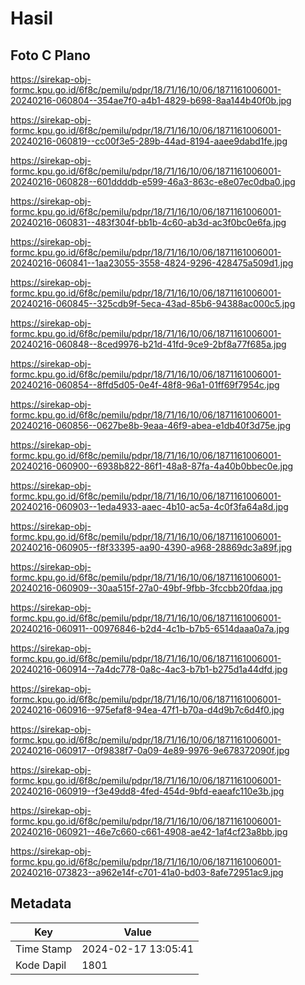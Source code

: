 # Hasil

## Foto C Plano

https://sirekap-obj-formc.kpu.go.id/6f8c/pemilu/pdpr/18/71/16/10/06/1871161006001-20240216-060804--354ae7f0-a4b1-4829-b698-8aa144b40f0b.jpg

https://sirekap-obj-formc.kpu.go.id/6f8c/pemilu/pdpr/18/71/16/10/06/1871161006001-20240216-060819--cc00f3e5-289b-44ad-8194-aaee9dabd1fe.jpg

https://sirekap-obj-formc.kpu.go.id/6f8c/pemilu/pdpr/18/71/16/10/06/1871161006001-20240216-060828--601ddddb-e599-46a3-863c-e8e07ec0dba0.jpg

https://sirekap-obj-formc.kpu.go.id/6f8c/pemilu/pdpr/18/71/16/10/06/1871161006001-20240216-060831--483f304f-bb1b-4c60-ab3d-ac3f0bc0e6fa.jpg

https://sirekap-obj-formc.kpu.go.id/6f8c/pemilu/pdpr/18/71/16/10/06/1871161006001-20240216-060841--1aa23055-3558-4824-9296-428475a509d1.jpg

https://sirekap-obj-formc.kpu.go.id/6f8c/pemilu/pdpr/18/71/16/10/06/1871161006001-20240216-060845--325cdb9f-5eca-43ad-85b6-94388ac000c5.jpg

https://sirekap-obj-formc.kpu.go.id/6f8c/pemilu/pdpr/18/71/16/10/06/1871161006001-20240216-060848--8ced9976-b21d-41fd-9ce9-2bf8a77f685a.jpg

https://sirekap-obj-formc.kpu.go.id/6f8c/pemilu/pdpr/18/71/16/10/06/1871161006001-20240216-060854--8ffd5d05-0e4f-48f8-96a1-01ff69f7954c.jpg

https://sirekap-obj-formc.kpu.go.id/6f8c/pemilu/pdpr/18/71/16/10/06/1871161006001-20240216-060856--0627be8b-9eaa-46f9-abea-e1db40f3d75e.jpg

https://sirekap-obj-formc.kpu.go.id/6f8c/pemilu/pdpr/18/71/16/10/06/1871161006001-20240216-060900--6938b822-86f1-48a8-87fa-4a40b0bbec0e.jpg

https://sirekap-obj-formc.kpu.go.id/6f8c/pemilu/pdpr/18/71/16/10/06/1871161006001-20240216-060903--1eda4933-aaec-4b10-ac5a-4c0f3fa64a8d.jpg

https://sirekap-obj-formc.kpu.go.id/6f8c/pemilu/pdpr/18/71/16/10/06/1871161006001-20240216-060905--f8f33395-aa90-4390-a968-28869dc3a89f.jpg

https://sirekap-obj-formc.kpu.go.id/6f8c/pemilu/pdpr/18/71/16/10/06/1871161006001-20240216-060909--30aa515f-27a0-49bf-9fbb-3fccbb20fdaa.jpg

https://sirekap-obj-formc.kpu.go.id/6f8c/pemilu/pdpr/18/71/16/10/06/1871161006001-20240216-060911--00976846-b2d4-4c1b-b7b5-6514daaa0a7a.jpg

https://sirekap-obj-formc.kpu.go.id/6f8c/pemilu/pdpr/18/71/16/10/06/1871161006001-20240216-060914--7a4dc778-0a8c-4ac3-b7b1-b275d1a44dfd.jpg

https://sirekap-obj-formc.kpu.go.id/6f8c/pemilu/pdpr/18/71/16/10/06/1871161006001-20240216-060916--975efaf8-94ea-47f1-b70a-d4d9b7c6d4f0.jpg

https://sirekap-obj-formc.kpu.go.id/6f8c/pemilu/pdpr/18/71/16/10/06/1871161006001-20240216-060917--0f9838f7-0a09-4e89-9976-9e678372090f.jpg

https://sirekap-obj-formc.kpu.go.id/6f8c/pemilu/pdpr/18/71/16/10/06/1871161006001-20240216-060919--f3e49dd8-4fed-454d-9bfd-eaeafc110e3b.jpg

https://sirekap-obj-formc.kpu.go.id/6f8c/pemilu/pdpr/18/71/16/10/06/1871161006001-20240216-060921--46e7c660-c661-4908-ae42-1af4cf23a8bb.jpg

https://sirekap-obj-formc.kpu.go.id/6f8c/pemilu/pdpr/18/71/16/10/06/1871161006001-20240216-073823--a962e14f-c701-41a0-bd03-8afe72951ac9.jpg


## Metadata

| Key        | Value               |
| ---------- | ------------------- |
| Time Stamp | 2024-02-17 13:05:41 |
| Kode Dapil | 1801                |



